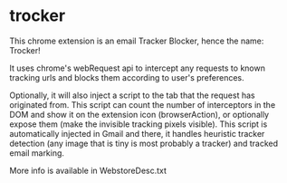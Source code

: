 # trocker
This chrome extension is an email Tracker Blocker, hence the name: Trocker!

It uses chrome's webRequest api to intercept any requests to known tracking urls and blocks them according to user's preferences.

Optionally, it will also inject a script to the tab that the request has originated from. This script can count the number of interceptors in the DOM and show it on the extension icon (browserAction), or optionally expose them (make the invisible tracking pixels visible).
This script is automatically injected in Gmail and there, it handles heuristic tracker detection (any image that is tiny is most probably a tracker) and tracked email marking.

More info is available in WebstoreDesc.txt
